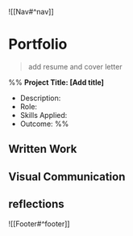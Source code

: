 ![[Nav#^nav]]

# Portfolio

> add resume and cover letter

%%
**Project Title: [Add title]**
- Description: 
- Role: 
- Skills Applied: 
- Outcome: 
%%

## Written Work

## Visual Communication

## reflections

![[Footer#^footer]]